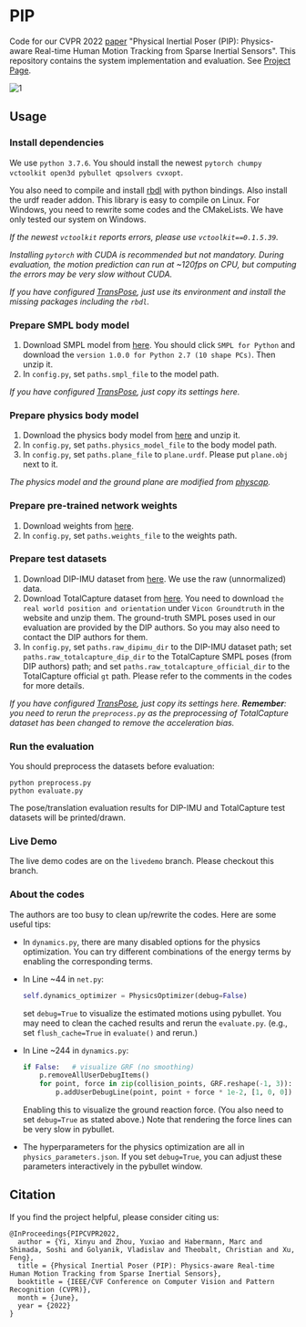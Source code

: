# PIP

Code for our CVPR 2022 [paper](https://arxiv.org/abs/2203.08528) "Physical Inertial Poser (PIP): Physics-aware Real-time Human Motion Tracking from Sparse Inertial Sensors". This repository contains the system implementation and evaluation.  See [Project Page](https://xinyu-yi.github.io/PIP/).

![1](data/figures/1.jpg)

## Usage

### Install dependencies

We use `python 3.7.6`. You should install the newest `pytorch chumpy vctoolkit open3d pybullet qpsolvers cvxopt`.

You also need to compile and install [rbdl](https://github.com/rbdl/rbdl) with python bindings. Also install the urdf reader addon. This library is easy to compile on Linux. For Windows, you need to rewrite some codes and the CMakeLists. We have only tested our system on Windows.

*If the newest `vctoolkit` reports errors, please use `vctoolkit==0.1.5.39`.*

*Installing `pytorch` with CUDA is recommended but not mandatory. During evaluation, the motion prediction can run at ~120fps on CPU, but computing the errors may be very slow without CUDA.*

*If you have configured [TransPose](https://github.com/Xinyu-Yi/TransPose/), just use its environment and install the missing packages including the `rbdl`.*

### Prepare SMPL body model

1. Download SMPL model from [here](https://smpl.is.tue.mpg.de/). You should click `SMPL for Python` and download the `version 1.0.0 for Python 2.7 (10 shape PCs)`. Then unzip it.
2. In `config.py`, set `paths.smpl_file` to the model path.

*If you have configured [TransPose](https://github.com/Xinyu-Yi/TransPose/), just copy its settings here.*

### Prepare physics body model

1. Download the physics body model from [here](https://xinyu-yi.github.io/PIP/files/urdfmodels.zip) and unzip it.
2. In `config.py`, set `paths.physics_model_file` to the body model path.
3. In `config.py`, set `paths.plane_file`  to `plane.urdf`. Please put `plane.obj` next to it.

*The physics model and the ground plane are modified from [physcap](https://github.com/soshishimada/PhysCap_demo_release).*

### Prepare pre-trained network weights

1. Download weights from [here](https://xinyu-yi.github.io/PIP/files/weights.pt).
2. In `config.py`, set `paths.weights_file` to the weights path.

### Prepare test datasets

1. Download DIP-IMU dataset from [here](https://dip.is.tue.mpg.de/). We use the raw (unnormalized) data.
2. Download TotalCapture dataset from [here](https://cvssp.org/data/totalcapture/). You need to download `the real world position and orientation` under `Vicon Groundtruth` in the website and unzip them. The ground-truth SMPL poses used in our evaluation are provided by the DIP authors. So you may also need to contact the DIP authors for them.
3. In `config.py`, set `paths.raw_dipimu_dir` to the DIP-IMU dataset path; set `paths.raw_totalcapture_dip_dir` to the TotalCapture SMPL poses (from DIP authors) path; and set `paths.raw_totalcapture_official_dir` to the TotalCapture official `gt` path. Please refer to the comments in the codes for more details.

*If you have configured [TransPose](https://github.com/Xinyu-Yi/TransPose/), just copy its settings here. **Remember**: you need to rerun the `preprocess.py` as the preprocessing of TotalCapture dataset has been changed to remove the acceleration bias.*

### Run the evaluation

You should preprocess the datasets before evaluation:

```
python preprocess.py
python evaluate.py
```

The pose/translation evaluation results for DIP-IMU and TotalCapture test datasets will be printed/drawn.

### Live Demo

The live demo codes are on the `livedemo` branch. Please checkout this branch.

### About the codes

The authors are too busy to clean up/rewrite the codes. Here are some useful tips:

- In `dynamics.py`, there are many disabled options for the physics optimization. You can try different combinations of the energy terms by enabling the corresponding terms. 

- In Line ~44 in `net.py`:

  ```python
  self.dynamics_optimizer = PhysicsOptimizer(debug=False)
  ```

  set `debug=True` to visualize the estimated motions using pybullet. You may need to clean the cached results and rerun the `evaluate.py`. (e.g., set `flush_cache=True` in `evaluate()` and rerun.)

- In Line ~244 in `dynamics.py`:

  ```python
  if False:   # visualize GRF (no smoothing)
      p.removeAllUserDebugItems()
      for point, force in zip(collision_points, GRF.reshape(-1, 3)):
          p.addUserDebugLine(point, point + force * 1e-2, [1, 0, 0])
  ```

  Enabling this to visualize the ground reaction force. (You also need to set `debug=True` as stated above.) Note that rendering the force lines can be very slow in pybullet. 

- The hyperparameters for the physics optimization are all in `physics_parameters.json`.  If you set `debug=True`, you can adjust these parameters interactively in the pybullet window.

## Citation

If you find the project helpful, please consider citing us:

```
@InProceedings{PIPCVPR2022,
  author = {Yi, Xinyu and Zhou, Yuxiao and Habermann, Marc and Shimada, Soshi and Golyanik, Vladislav and Theobalt, Christian and Xu, Feng},
  title = {Physical Inertial Poser (PIP): Physics-aware Real-time Human Motion Tracking from Sparse Inertial Sensors},
  booktitle = {IEEE/CVF Conference on Computer Vision and Pattern Recognition (CVPR)},
  month = {June},
  year = {2022}
}
```

